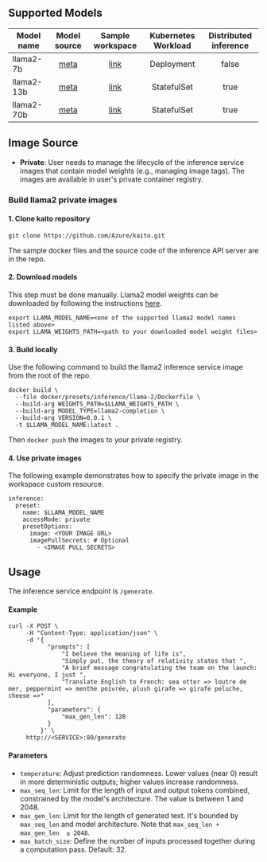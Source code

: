## Supported Models
|Model name| Model source | Sample workspace|Kubernetes Workload|Distributed inference|
|----|:----:|:----:| :----: |:----: |
|llama2-7b |[meta](https://github.com/facebookresearch/llama/blob/main/MODEL_CARD.md)|[link](../../../examples/kaito_workspace_llama2_7b.yaml)|Deployment| false|
|llama2-13b|[meta](https://github.com/facebookresearch/llama/blob/main/MODEL_CARD.md)|[link](../../../examples/kaito_workspace_llama2_13b.yaml)|StatefulSet| true|
|llama2-70b|[meta](https://github.com/facebookresearch/llama/blob/main/MODEL_CARD.md)|[link](../../../examples/kaito_workspace_llama2_70b.yaml)|StatefulSet| true|

## Image Source
- **Private**: User needs to manage the lifecycle of the inference service images that contain model weights (e.g., managing image tags). The images are available in user's private container registry.

### Build llama2 private images

#### 1. Clone kaito repository
```
git clone https://github.com/Azure/kaito.git
```
The sample docker files and the source code of the inference API server are in the repo.

#### 2. Download models

This step must be done manually. Llama2 model weights can be downloaded by following the instructions [here](https://github.com/facebookresearch/llama#download).
```
export LLAMA_MODEL_NAME=<one of the supported llama2 model names listed above>
export LLAMA_WEIGHTS_PATH=<path to your downloaded model weight files>

```

#### 3. Build locally
Use the following command to build the llama2 inference service image from the root of the repo.
```
docker build \
  --file docker/presets/inference/llama-2/Dockerfile \
  --build-arg WEIGHTS_PATH=$LLAMA_WEIGHTS_PATH \
  --build-arg MODEL_TYPE=llama2-completion \
  --build-arg VERSION=0.0.1 \
  -t $LLAMA_MODEL_NAME:latest .
```

Then `docker push` the images to your private registry.


#### 4. Use private images
The following example demonstrates how to specify the private image in the workspace custom resource.
```
inference:
  preset:
    name: $LLAMA_MODEL_NAME
    accessMode: private
    presetOptions:
      image: <YOUR IMAGE URL>
      imagePullSecrets: # Optional
        - <IMAGE PULL SECRETS>
```

## Usage

The inference service endpoint is `/generate`.

#### Example
```
curl -X POST \
     -H "Content-Type: application/json" \
     -d '{
           "prompts": [
               "I believe the meaning of life is",
               "Simply put, the theory of relativity states that ",
               "A brief message congratulating the team on the launch: Hi everyone, I just ",
               "Translate English to French: sea otter => loutre de mer, peppermint => menthe poivrée, plush girafe => girafe peluche, cheese =>"
           ],
           "parameters": {
               "max_gen_len": 128
           }
         }' \
     http://<SERVICE>:80/generate
```

#### Parameters

- `temperature`: Adjust prediction randomness. Lower values (near 0) result in more deterministic outputs; higher values increase randomness.
- `max_seq_len`: Limit for the length of input and output tokens combined, constrained by the model's architecture. The value is between 1 and 2048.
- `max_gen_len`: Limit for the length of generated text. It's bounded by `max_seq_len` and model architecture. Note that `max_seq_len + max_gen_len  ≤ 2048`.
- `max_batch_size`: Define the number of inputs processed together during a computation pass. Default: 32.


